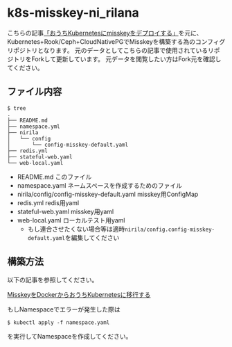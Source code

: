 # k8s-misskey-ni_rilana

こちらの記事[「おうちKubernetesにmisskeyをデプロイする」](https://qiita.com/commojun/items/b9cb1ac7fb1b6c80d70a)を元に、Kubernetes+Rook/Ceph+CloudNativePGでMisskeyを構築する為のコンフィグリポジトリとなります。
元のデータとしてこちらの記事で使用されているリポジトリをForkして更新しています。
元データを閲覧したい方はFork元を確認してください。


## ファイル内容

```terminal
$ tree
.
├── README.md
├── namespace.yml
├── nirila
│   └── config
│       └── config-misskey-default.yaml
├── redis.yml
├── stateful-web.yaml
└── web-local.yaml
```

- README.md このファイル
- namespace.yaml ネームスペースを作成するためのファイル
- nirila/config/config-misskey-default.yaml misskey用ConfigMap
- redis.yml redis用yaml
- stateful-web.yaml misskey用yaml
- web-local.yaml ローカルテスト用yaml
  - もし連合させたくない場合等は適時`nirila/config.config-misskey-default.yaml`を編集してください

## 構築方法

以下の記事を参照してください。

[MisskeyをDockerからおうちKubernetesに移行する](https://qiita.com/arila/items/3c453b7e802639eebdea#misskey%E6%9C%AC%E4%BD%93)

もしNamespaceでエラーが発生した際は

```termial
$ kubectl apply -f namespace.yaml
```

を実行してNamespaceを作成してください。
